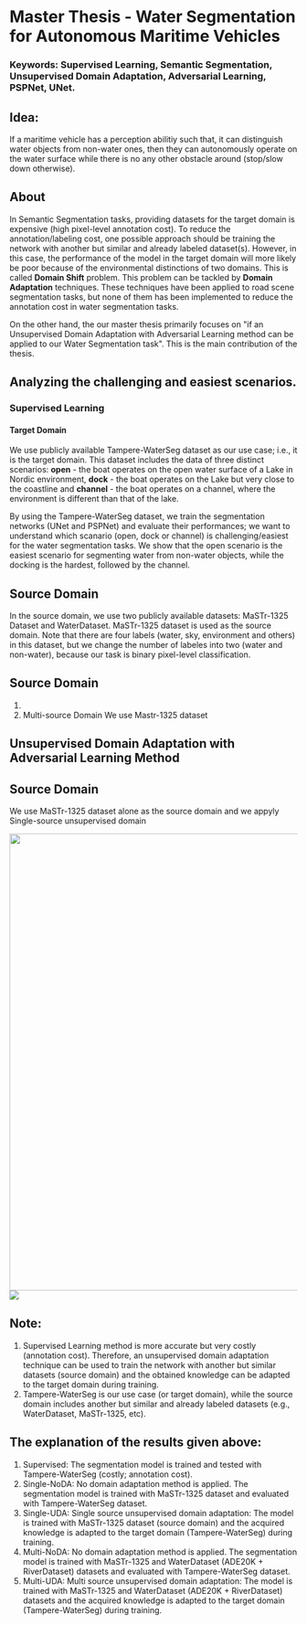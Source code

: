 # Master Thesis - Water Segmentation for Autonomous Maritime Vehicles

### Keywords: Supervised Learning, Semantic Segmentation, Unsupervised Domain Adaptation, Adversarial Learning, PSPNet, UNet.

## Idea: 
If a maritime vehicle has a perception abilitiy such that, it can distinguish water objects from non-water ones, then they can autonomously operate on the water surface while there is no any other obstacle around (stop/slow down otherwise).

## About
In Semantic Segmentation tasks, providing datasets for the target domain is expensive (high pixel-level annotation cost). To reduce the annotation/labeling cost, one possible approach should be training the network with another but similar and already labeled dataset(s). However, in this case, the performance of the model in the target domain will more likely be poor because of the environmental distinctions of two domains. This is called <b>Domain Shift</b> problem. This problem can be tackled by <b>Domain Adaptation</b> techniques. These techniques have been applied to road scene segmentation tasks, but none of them has been implemented to reduce the annotation cost in water segmentation tasks. 

On the other hand, the our master thesis primarily focuses on "if an Unsupervised Domain Adaptation with Adversarial Learning method can be applied to our Water Segmentation task". This is the main contribution of the thesis.  


## Analyzing the challenging and easiest scenarios. 

### Supervised Learning

#### Target Domain
We use publicly available Tampere-WaterSeg dataset as our use case; i.e., it is the target domain. This dataset includes the data of three distinct scenarios: <b>open</b> - the boat operates on the open water surface of a Lake in Nordic environment, <b>dock</b> - the boat operates on the Lake but very close to the coastline and <b>channel</b> - the boat operates on a channel, where the environment is different than that of the lake.

By using the Tampere-WaterSeg dataset, we train the segmentation networks (UNet and PSPNet) and evaluate their performances; we want to understand which scanario (open, dock or channel) is challenging/easiest for the water segmentation tasks. We show that the open scenario is the easiest scenario for segmenting water from non-water objects, while the docking is the hardest, followed by the channel.  

## Source Domain
In the source domain, we use two publicly available datasets: MaSTr-1325 Dataset and WaterDataset. 
MaSTr-1325 dataset is used as the source domain. Note that there are four labels (water, sky, environment and others) in this dataset, but we change the number of labeles into two (water and non-water), because our task is binary pixel-level classification.

## Source Domain
1)  
2) Multi-source Domain 
We use Mastr-1325 dataset 

## Unsupervised Domain Adaptation with Adversarial Learning Method


## Source Domain
We use MaSTr-1325 dataset alone as the source domain and we appyly Single-source unsupervised domain

<img src="https://user-images.githubusercontent.com/25903137/117814527-b64e7180-b264-11eb-8209-3271850e701e.jpg" width="600" height="800"/>

<img src="https://user-images.githubusercontent.com/25903137/119140414-6af64900-ba44-11eb-831c-aa4d35c51337.png"/>

 ## Note: 
 1) Supervised Learning method is more accurate but very costly (annotation cost). Therefore, an unsupervised domain adaptation technique can be used to train the network with another but similar datasets (source domain) and the obtained knowledge can be adapted to the target domain during training.
 2) Tampere-WaterSeg is our use case (or target domain), while the source domain includes another but similar and already labeled datasets (e.g., WaterDataset, MaSTr-1325, etc).

## The explanation of the results given above: 
  1) Supervised: The segmentation model is trained and tested with Tampere-WaterSeg (costly; annotation cost).
  2) Single-NoDA: No domain adaptation method is applied. The segmentation model is trained with MaSTr-1325 dataset and evaluated with Tampere-WaterSeg dataset.
  3) Single-UDA: Single source unsupervised domain adaptation: The model is trained with MaSTr-1325 dataset (source domain) and the acquired knowledge is adapted to the target domain (Tampere-WaterSeg) during training.
  4) Multi-NoDA: No domain adaptation method is applied. The segmentation model is trained with MaSTr-1325 and WaterDataset (ADE20K + RiverDataset) datasets and evaluated with Tampere-WaterSeg dataset.
  5) Multi-UDA: Multi source unsupervised domain adaptation: The model is trained with MaSTr-1325 and WaterDataset (ADE20K + RiverDataset) datasets and the acquired knowledge is adapted to the target domain (Tampere-WaterSeg) during training.
  
